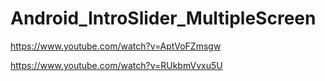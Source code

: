 # Android_IntroSlider_MultipleScreen

https://www.youtube.com/watch?v=AptVoFZmsgw


https://www.youtube.com/watch?v=RUkbmVvxu5U